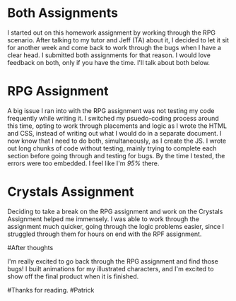 # Both Assignments

I started out on this homework assignment by working through the RPG scenario. After talking to my tutor and Jeff (TA) about it, I decided to let it sit for another week and come back to work through the bugs when I have a clear head. I submitted both assignments for that reason. I would love feedback on both, only if you have the time. I'll talk about both below.

# RPG Assignment

A big issue I ran into with the RPG assignment was not testing my code frequently while writing it. I switched my psuedo-coding process around this time, opting to work through placements and logic as I wrote the HTML and CSS, instead of writing out what I would do in a separate document. I now know that I need to do both, simultaneously, as I create the JS. I wrote out long chunks of code without testing, mainly trying to complete each section before going through and testing for bugs. By the time I tested, the errors were too embedded. I feel like I'm _95%_ there. 

# Crystals Assignment

Deciding to take a break on the RPG assignment and work on the Crystals Assignment helped me immensely. I was able to work through the assignment much quicker, going through the logic problems easier, since I struggled through them for hours on end with the RPF assignment.

#After thoughts

I'm really excited to go back through the RPG assignment and find those bugs! I built animations for my illustrated characters, and I'm excited to show off the final product when it is finished.

#Thanks for reading.
#Patrick